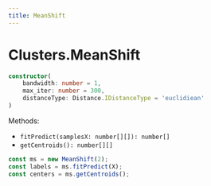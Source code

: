 ```yaml
---
title: MeanShift
---
```


# Clusters.MeanShift

```ts
constructor(
    bandwidth: number = 1,
    max_iter: number = 300,
    distanceType: Distance.IDistanceType = 'euclidiean'
)
```

Methods:
- `fitPredict(samplesX: number[][]): number[]`
- `getCentroids(): number[][]`

```ts
const ms = new MeanShift(2);
const labels = ms.fitPredict(X);
const centers = ms.getCentroids();
```
